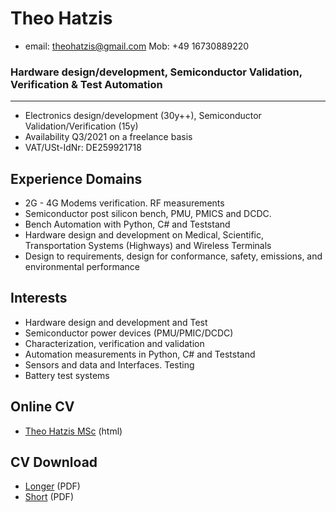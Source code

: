 # Theo Hatzis 

* email: theohatzis@gmail.com		Mob: +49 16730889220  

### Hardware design/development, Semiconductor Validation, Verification & Test Automation 
----------------------------------------
* Electronics design/development (30y++), Semiconductor Validation/Verification (15y)
* Availability Q3/2021 on a freelance basis 
* VAT/USt-IdNr: DE259921718

## Experience Domains
* 2G - 4G Modems verification. RF measurements 
* Semiconductor post silicon bench, PMU, PMICS and DCDC. 
* Bench Automation with Python, C# and Teststand 
* Hardware design and development on Medical, Scientific, Transportation Systems (Highways) and Wireless Terminals
* Design to requirements, design for conformance, safety, emissions, and environmental performance 

## Interests

* Hardware design and development and Test
* Semiconductor power devices (PMU/PMIC/DCDC) 
* Characterization, verification and validation
* Automation measurements in Python, C# and Teststand
* Sensors and data and Interfaces. Testing  
* Battery test systems 


## Online  CV  

* [Theo Hatzis MSc](docs/Theo_Hatzis_3.html) (html)

## CV Download

* [Longer](docs\Theo_Hatzis_2.pdf) (PDF) 
* [Short](docs\Theo_Hatzis_3.pdf) (PDF) 

